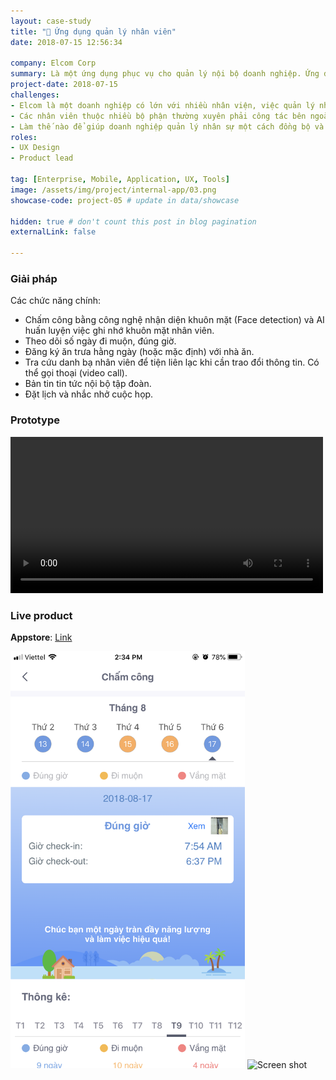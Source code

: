 ```yaml
---
layout: case-study
title: "💼 Ứng dụng quản lý nhân viên"
date: 2018-07-15 12:56:34

company: Elcom Corp
summary: Là một ứng dụng phục vụ cho quản lý nội bộ doanh nghiệp. Ứng dụng có những tính năng phục vụ công việc hằng ngày của nhân viên (chấm công, ăn trưa, ...)
project-date: 2018-07-15
challenges:
- Elcom là một doanh nghiệp có lớn với nhiều nhân viện, việc quản lý nhân viên bằng các phương pháp truyền thống gặp nhiều khó khăn và tốn kém.
- Các nhân viên thuộc nhiều bộ phận thường xuyên phải công tác bên ngoài và gặp khó trong việc liên lạc bộ phận cũng như khai báo công việc.
- Làm thế nào để giúp doanh nghiệp quản lý nhân sự một cách đồng bộ và hiệu quả về thời gian và tính chính xác. Đồng thời nhân sự cũng dễ dàng khai báo, liên lạc và nắm bắt các tin tức một thuận tiện? 
roles:
- UX Design
- Product lead

tag: [Enterprise, Mobile, Application, UX, Tools]
image: /assets/img/project/internal-app/03.png
showcase-code: project-05 # update in data/showcase

hidden: true # don't count this post in blog pagination
externalLink: false

---
```


### Giải pháp

Các chức năng chính:
- Chấm công bằng công nghệ nhận diện khuôn mặt (Face detection) và AI huấn luyện việc ghi nhớ khuôn mặt nhân viên.
- Theo dõi số ngày đi muộn, đúng giờ.
- Đăng ký ăn trưa hằng ngày (hoặc mặc định) với nhà ăn.
- Tra cứu danh bạ nhân viên để tiện liên lạc khi cần trao đổi thông tin. Có thể gọi thoại (video call).
- Bản tin tin tức nội bộ tập đoàn.
- Đặt lịch và nhắc nhở cuộc họp.

### Prototype

<video src="/assets/img/project/internal-app/app.mp4" width="500rem" style ="margin: auto; background-color: white" controls autoplay loop></video>

### Live product

**Appstore**:
[Link](https://apps.apple.com/vn/app/myelcom/id1637843634)

<img style="width: 375px" alt="Screen shot" src="/assets/img/project/internal-app/01.png">
<img style="width: 375px" alt="Screen shot" src="/assets/img/project/internal-app/02.png">